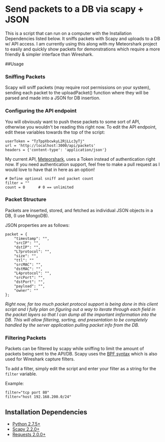 # Send packets to a DB via scapy + JSON 

This is a script that can run on a computer with the Installation Dependencies listed below. It sniffs packets with Scapy and uploads to a DB w/ API access. I am currently using this along with my Meteorshark project to easily and quickly show packets for demonstrations which require a more friendly & simpler interface than Wireshark. 

##Usage

### Sniffing Packets

Scapy will sniff packets (may require root permissions on your system), sending each packet to the uploadPacket() function where they will be parsed and made into a JSON for DB insertion.

### Configuring the API endpoint

You will obviously want to push these packets to some sort of API, otherwise you wouldn't be reading this right now.  To edit the API endpoint, edit these variables towards the top of the script:

<pre><code>userToken = "TzTppXbcwkyL2RjLLc3yTj"
url = 'http://localhost:3000/api/packets'
headers = {'content-type': 'application/json'}
</code></pre>

My current API, [Meteorshark](https://www.github.com/thepacketgeek/meteorshark "Meteorshark"), uses a Token instead of authentication right now.  If you need authentication support, feel free to make a pull request as I would love to have that in here as an option!

<pre><code># Define optional sniff and packet count
filter = ""
count = 0      # 0 == unlimited
</code></pre>

### Packet Structure

Packets are inserted, stored, and fetched as individual JSON objects in a DB, (I use MongoDB). 

JSON properties are as follows:

<pre><code>packet = {
    "timestamp": "",
	"srcIP": "",
	"dstIP": "",
	"L7protocol": "",
	"size": "",
	"ttl": ""
	"srcMAC": "",
	"dstMAC": "",
	"L4protocol": "",
	"srcPort": "",
	"dstPort": "",
	"payload": "",
	"owner": ""
};
</code></pre>

*Right now, far too much packet protocol support is being done in this client script and I fully plan on figuring out a way to iterate through each field in the packet layers so that I can dump all the important imformation into the DB. This will allow filtering, sorting, and presentation to be completely handled by the server application pulling packet info from the DB.*

### Filtering Packets

Packets can be filtered by scapy while sniffing to limit the amount of packets being sent to the API/DB. Scapy uses the [BPF syntax](http://biot.com/capstats/bpf.html "BPF Syntax") which is also used for Wireshark capture filters.

To add a filter, simply edit the script and enter your filter as a string for the <code>filter</code> variable.

Example:
<pre><code>filter="tcp port 80"
filter="host 192.168.200.0/24"
</code></pre>

## Installation Dependencies

* [Python 2.7.5+](http://python.org/download/releases/2.7.5/ "Python 2.7.5")
* [Scapy 2.2.0+](http://www.secdev.org/projects/scapy/ "Scapy 2.2.0")
* [Requests 2.0.0+](http://docs.python-requests.org/en/latest/user/install/ "Requests")